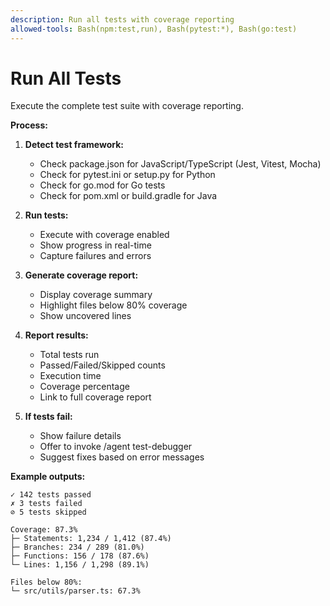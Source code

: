 ```yaml
---
description: Run all tests with coverage reporting
allowed-tools: Bash(npm:test,run), Bash(pytest:*), Bash(go:test)
---
```


# Run All Tests

Execute the complete test suite with coverage reporting.

**Process:**

1. **Detect test framework:**
   - Check package.json for JavaScript/TypeScript (Jest, Vitest, Mocha)
   - Check for pytest.ini or setup.py for Python
   - Check for go.mod for Go tests
   - Check for pom.xml or build.gradle for Java

2. **Run tests:**
   - Execute with coverage enabled
   - Show progress in real-time
   - Capture failures and errors

3. **Generate coverage report:**
   - Display coverage summary
   - Highlight files below 80% coverage
   - Show uncovered lines

4. **Report results:**
   - Total tests run
   - Passed/Failed/Skipped counts
   - Execution time
   - Coverage percentage
   - Link to full coverage report

5. **If tests fail:**
   - Show failure details
   - Offer to invoke /agent test-debugger
   - Suggest fixes based on error messages

**Example outputs:**

```
✓ 142 tests passed
✗ 3 tests failed
⊘ 5 tests skipped

Coverage: 87.3%
├─ Statements: 1,234 / 1,412 (87.4%)
├─ Branches: 234 / 289 (81.0%)
├─ Functions: 156 / 178 (87.6%)
└─ Lines: 1,156 / 1,298 (89.1%)

Files below 80%:
└─ src/utils/parser.ts: 67.3%
```
